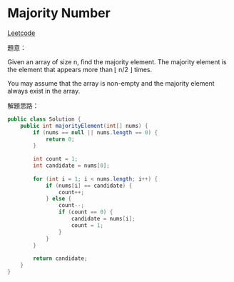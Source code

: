 # Majority Number

[Leetcode](https://leetcode.com/problems/majority-element/)

題意：

Given an array of size n, find the majority element. The majority element is the element that appears more than ⌊ n/2 ⌋ times.

You may assume that the array is non-empty and the majority element always exist in the array.


解題思路：

```java
public class Solution {
    public int majorityElement(int[] nums) {
        if (nums == null || nums.length == 0) {
            return 0;
        }
        
        int count = 1;
        int candidate = nums[0];
        
        for (int i = 1; i < nums.length; i++) {
            if (nums[i] == candidate) {
                count++;
            } else {
                count--;
                if (count == 0) {
                    candidate = nums[i];
                    count = 1;
                }
            }
        }
        
        return candidate;
    }
}
```